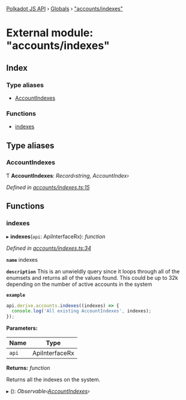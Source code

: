 [Polkadot JS API](../README.md) › [Globals](../globals.md) › ["accounts/indexes"](_accounts_indexes_.md)

# External module: "accounts/indexes"

## Index

### Type aliases

* [AccountIndexes](_accounts_indexes_.md#accountindexes)

### Functions

* [indexes](_accounts_indexes_.md#indexes)

## Type aliases

###  AccountIndexes

Ƭ **AccountIndexes**: *Record‹string, AccountIndex›*

*Defined in [accounts/indexes.ts:15](https://github.com/polkadot-js/api/blob/b69d8ec789/packages/api-derive/src/accounts/indexes.ts#L15)*

## Functions

###  indexes

▸ **indexes**(`api`: ApiInterfaceRx): *function*

*Defined in [accounts/indexes.ts:34](https://github.com/polkadot-js/api/blob/b69d8ec789/packages/api-derive/src/accounts/indexes.ts#L34)*

**`name`** indexes

**`description`** This is an unwieldly query since it loops through
all of the enumsets and returns all of the values found. This could be up to 32k depending
on the number of active accounts in the system

**`example`** 
<BR>

```javascript
api.derive.accounts.indexes((indexes) => {
  console.log('All existing AccountIndexes', indexes);
});
```

**Parameters:**

Name | Type |
------ | ------ |
`api` | ApiInterfaceRx |

**Returns:** *function*

Returns all the indexes on the system.

▸ (): *Observable‹[AccountIndexes](_accounts_indexes_.md#accountindexes)›*

